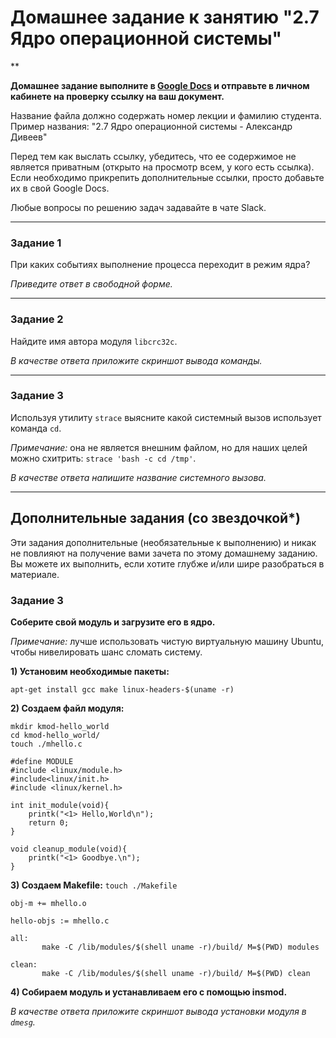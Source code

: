 # Домашнее задание к занятию "2.7 Ядро операционной системы"

**

**Домашнее задание выполните в [Google Docs](https://docs.google.com/) и отправьте в личном кабинете на проверку ссылку на ваш документ.**

Название файла должно содержать номер лекции и фамилию студента. Пример названия: "2.7 Ядро операционной системы - Александр Дивеев"

Перед тем как выслать ссылку, убедитесь, что ее содержимое не является приватным (открыто на просмотр всем, у кого есть ссылка). Если необходимо прикрепить дополнительные ссылки, просто добавьте их в свой Google Docs.

Любые вопросы по решению задач задавайте в чате Slack.

---

### Задание 1

При каких событиях выполнение процесса переходит в режим ядра?

*Приведите ответ в свободной форме.*

---

### Задание 2

Найдите имя автора модуля `libcrc32c`.

*В качестве ответа приложите скриншот вывода команды.*

---
### Задание 3

Используя утилиту `strace` выясните какой системный вызов использует команда `cd`.

*Примечание:* она не является внешним файлом, но для наших целей можно схитрить: `strace 'bash -c cd /tmp'`.

*В качестве ответа напишите название системного вызова.*

---

## Дополнительные задания (со звездочкой*)
Эти задания дополнительные (необязательные к выполнению) и никак не повлияют на получение вами зачета по этому домашнему заданию. Вы можете их выполнить, если хотите глубже и/или шире разобраться в материале.

### Задание 3

**Соберите свой модуль и загрузите его в ядро.**

*Примечание:* лучше использовать чистую виртуальную машину Ubuntu, чтобы нивелировать шанс сломать систему. 

**1) Установим необходимые пакеты:**

`apt-get install gcc make linux-headers-$(uname -r)`

**2) Создаем файл модуля:**

```
mkdir kmod-hello_world
cd kmod-hello_world/
touch ./mhello.c
```

```
#define MODULE
#include <linux/module.h>
#include<linux/init.h>
#include <linux/kernel.h>

int init_module(void){
    printk("<1> Hello,World\n");
    return 0;
}

void cleanup_module(void){
    printk("<1> Goodbye.\n");
}
```

**3) Создаем Makefile:**
`touch ./Makefile`

```
obj-m += mhello.o

hello-objs := mhello.c

all:
       make -C /lib/modules/$(shell uname -r)/build/ M=$(PWD) modules

clean:
       make -C /lib/modules/$(shell uname -r)/build/ M=$(PWD) clean
```
**4) Собираем модуль и устанавливаем его с помощью insmod.**

*В качестве ответа приложите скриншот вывода установки модуля в `dmesg`.*
